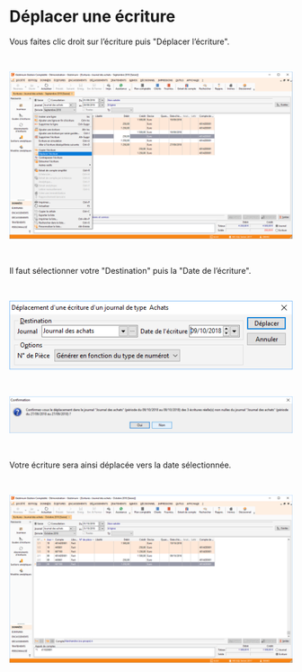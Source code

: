 # Déplacer une écriture

Vous faites clic droit sur l’écriture puis "Déplacer l’écriture".


 


![](Menu.png) 


 


Il faut sélectionner votre "Destination" puis la "Date 
 de l’écriture".


 


![](Fenetre.png)



 


![](Confirmation_Deplacement.png)


 


Votre écriture sera ainsi déplacée vers la date sélectionnée.


 


![](Resultat.png)


